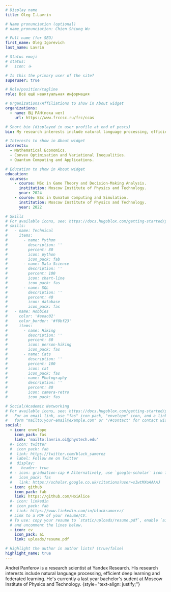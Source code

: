 ```yaml
---
# Display name
title: Oleg I.Lavrin

# Name pronunciation (optional)
# name_pronunciation: Chien Shiung Wu

# Full name (for SEO)
first_name: Oleg Igorevich
last_name: Lavrin

# Status emoji
# status:
#   icon: ☕️

# Is this the primary user of the site?
superuser: true

# Role/position/tagline
role: Всё ещё неактуальная информация

# Organizations/Affiliations to show in About widget
organizations:
  - name: ВЦ РАН(пока нет)
    url: https://www.frccsc.ru/frc/ccas

# Short bio (displayed in user profile at end of posts)
bio: My research interests include natural language processing, efficient deep learning and federated learning.

# Interests to show in About widget
interests:
  - Mathematical Economics.
  - Convex Optimisation and Variational Inequalities.
  - Quantum Computing and Applications.

# Education to show in About widget
education:
  courses:
    - course: MSc in Game Theory and Decision-Making Analysis. 
      institution: Moscow Institute of Physics and Technology.
      year: 2024
    - course: BSc in Qunatum Computing and Simulation.
      institution: Moscow Institute of Physics and Technology.
      year: 2022

# Skills
# For available icons, see: https://docs.hugoblox.com/getting-started/page-builder/#icons
# skills:
#   - name: Technical
#     items:
#       - name: Python
#         description: ''
#         percent: 80
#         icon: python
#         icon_pack: fab
#       - name: Data Science
#         description: ''
#         percent: 100
#         icon: chart-line
#         icon_pack: fas
#       - name: SQL
#         description: ''
#         percent: 40
#         icon: database
#         icon_pack: fas
#   - name: Hobbies
#     color: '#eeac02'
#     color_border: '#f0bf23'
#     items:
#       - name: Hiking
#         description: ''
#         percent: 60
#         icon: person-hiking
#         icon_pack: fas
#       - name: Cats
#         description: ''
#         percent: 100
#         icon: cat
#         icon_pack: fas
#       - name: Photography
#         description: ''
#         percent: 80
#         icon: camera-retro
#         icon_pack: fas

# Social/Academic Networking
# For available icons, see: https://docs.hugoblox.com/getting-started/page-builder/#icons
#   For an email link, use "fas" icon pack, "envelope" icon, and a link in the
#   form "mailto:your-email@example.com" or "/#contact" for contact widget.
social:
  - icon: envelope
    icon_pack: fas
    link: 'mailto:lavrin.oi@phystech.edu'
  #- icon: twitter
  #  icon_pack: fab
  #  link: https://twitter.com/black_samorez
  #  label: Follow me on Twitter
  #  display:
  #    header: true
  # - icon: graduation-cap # Alternatively, use `google-scholar` icon from `ai` icon pack
  #   icon_pack: fas
  #   link: https://scholar.google.co.uk/citations?user=sIwtMXoAAAAJ
  - icon: github
    icon_pack: fab
    link: https://github.com/HoiAlice
  #- icon: linkedin
  #  icon_pack: fab
  #  link: https://www.linkedin.com/in/blacksamorez/
  # Link to a PDF of your resume/CV.
  # To use: copy your resume to `static/uploads/resume.pdf`, enable `ai` icons in `params.yaml`,
  # and uncomment the lines below.
  - icon: cv
    icon_pack: ai
    link: uploads/resume.pdf

# Highlight the author in author lists? (true/false)
highlight_name: true
---
```


Andrei Panferov is a research scientist at Yandex Research. His research interests include natural language processing, efficient deep learning and federated learning. He's currently a last year bachelor's sudent at Moscow Institute of Physics and Technology.
{style="text-align: justify;"}
